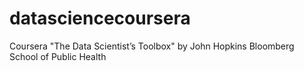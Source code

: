 # datasciencecoursera
Coursera "The Data Scientist’s Toolbox" by John Hopkins Bloomberg School of Public Health

